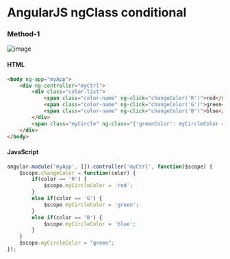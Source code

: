 # AngularJS ngClass conditional


### Method-1

![image](https://user-images.githubusercontent.com/6780840/28112488-d4dc4a5c-6716-11e7-96e1-f62e5a27ecef.png)

#### HTML


```html
<body ng-app="myApp">
	<div ng-controller="myCtrl">
		<div class="color-list">
			<span class="color-name" ng-click="changeColor('R')">red</span>
			<span class="color-name" ng-click="changeColor('G')">green</span>
			<span class="color-name" ng-click="changeColor('B')">blue</span>
		</div>
		<span class="myCircle" ng-class="{'greenColor': myCircleColor == 'green' , 'redColor': myCircleColor == 'red', 'blueColor': myCircleColor == 'blue'}"></span>
	</div>
</body>
```

#### JavaScript

```javascript
angular.module('myApp', []).controller('myCtrl', function($scope) {
	$scope.changeColor = function(color) {
		if(color == 'R') {
			$scope.myCircleColor = 'red';
		}
		else if(color == 'G') {
			$scope.myCircleColor = 'green';
		}
		else if(color == 'B') {
			$scope.myCircleColor = 'blue';
		}
	}
	$scope.myCircleColor = "green";
});
```
